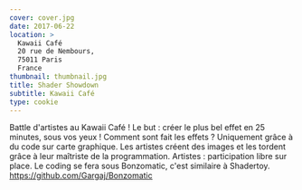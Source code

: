 ```yaml
---
cover: cover.jpg
date: 2017-06-22
location: >
  Kawaii Café
  20 rue de Nembours,
  75011 Paris
  France
thumbnail: thumbnail.jpg
title: Shader Showdown
subtitle: Kawaii Café
type: cookie
---
```


Battle d'artistes au Kawaii Café ! Le but : créer le plus bel effet en 25 minutes, sous vos yeux !
Comment sont fait les effets ? Uniquement grâce à du code sur carte graphique. Les artistes créent des images et les tordent grâce à leur maîtriste de la programmation.
Artistes : participation libre sur place. Le coding se fera sous Bonzomatic, c'est similaire à Shadertoy. https://github.com/Gargaj/Bonzomatic
